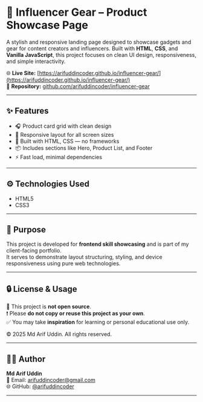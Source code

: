 # 🎥 Influencer Gear – Product Showcase Page

A stylish and responsive landing page designed to showcase gadgets and gear for content creators and influencers. Built with **HTML**, **CSS**, and **Vanilla JavaScript**, this project focuses on clean UI design, responsiveness, and simple interactivity.

🌐 **Live Site:** [https://arifuddincoder.github.io/influencer-gear/](https://arifuddincoder.github.io/influencer-gear/)  
📁 **Repository:** [github.com/arifuddincoder/influencer-gear](https://github.com/arifuddincoder/influencer-gear)

---

## ✨ Features

- 🎧 Product card grid with clean design  
- 📱 Responsive layout for all screen sizes  
- 🧩 Built with HTML, CSS — no frameworks  
- 📦 Includes sections like Hero, Product List, and Footer  
- ⚡ Fast load, minimal dependencies  

---

## ⚙️ Technologies Used

- HTML5  
- CSS3   

---

## 📌 Purpose

This project is developed for **frontend skill showcasing** and is part of my client-facing portfolio.  
It serves to demonstrate layout structuring, styling, and device responsiveness using pure web technologies.

---

## 🔒 License & Usage

🚫 This project is **not open source**.  
❗ Please **do not copy or reuse this project as your own**.  
✅ You may take **inspiration** for learning or personal educational use only.

© 2025 Md Arif Uddin. All rights reserved.

---

## 🧑‍💻 Author

**Md Arif Uddin**  
📧 Email: [arifuddincoder@gmail.com](mailto:arifuddincoder@gmail.com)  
🌐 GitHub: [@arifuddincoder](https://github.com/arifuddincoder)

---
